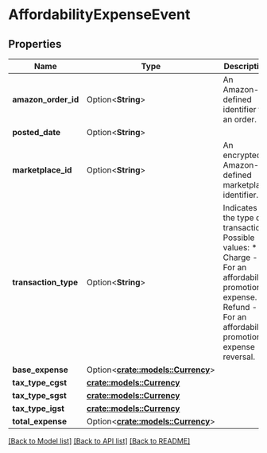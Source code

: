 # AffordabilityExpenseEvent

## Properties

Name | Type | Description | Notes
------------ | ------------- | ------------- | -------------
**amazon_order_id** | Option<**String**> | An Amazon-defined identifier for an order. | [optional]
**posted_date** | Option<**String**> |  | [optional]
**marketplace_id** | Option<**String**> | An encrypted, Amazon-defined marketplace identifier. | [optional]
**transaction_type** | Option<**String**> | Indicates the type of transaction.   Possible values:  * Charge - For an affordability promotion expense.  * Refund - For an affordability promotion expense reversal. | [optional]
**base_expense** | Option<[**crate::models::Currency**](Currency.md)> |  | [optional]
**tax_type_cgst** | [**crate::models::Currency**](Currency.md) |  | 
**tax_type_sgst** | [**crate::models::Currency**](Currency.md) |  | 
**tax_type_igst** | [**crate::models::Currency**](Currency.md) |  | 
**total_expense** | Option<[**crate::models::Currency**](Currency.md)> |  | [optional]

[[Back to Model list]](../README.md#documentation-for-models) [[Back to API list]](../README.md#documentation-for-api-endpoints) [[Back to README]](../README.md)


